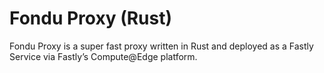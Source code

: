 # Fondu Proxy (Rust)

Fondu Proxy is a super fast proxy written in Rust and deployed as a Fastly Service via Fastly’s Compute@Edge platform.


